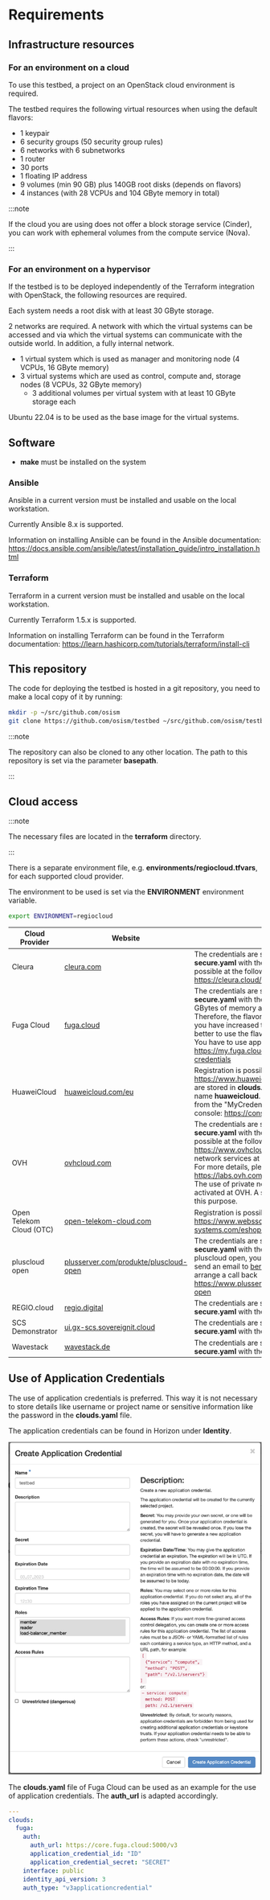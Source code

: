 # Requirements

## Infrastructure resources

### For an environment on a cloud

To use this testbed, a project on an OpenStack cloud environment is required.

The testbed requires the following virtual resources when using the default flavors:

* 1 keypair
* 6 security groups (50 security group rules)
* 6 networks with 6 subnetworks
* 1 router
* 30 ports
* 1 floating IP address
* 9 volumes (min 90 GB) plus 140GB root disks (depends on flavors)
* 4 instances (with 28 VCPUs and 104 GByte memory in total)

:::note

If the cloud you are using does not offer a block storage service (Cinder), you can work with
ephemeral volumes from the compute service (Nova).

:::

### For an environment on a hypervisor

If the testbed is to be deployed independently of the Terraform integration with
OpenStack, the following resources are required.

Each system needs a root disk with at least 30 GByte storage.

2 networks are required. A network with which the virtual systems can be accessed
and via which the virtual systems can communicate with the outside world. In addition,
a fully internal network.

* 1 virtual system which is used as manager and monitoring node (4 VCPUs, 16 GByte memory)
* 3 virtual systems which are used as control, compute and, storage nodes (8 VCPUs, 32 GByte memory)
  * 3 additional volumes per virtual system with at least 10 GByte storage each

Ubuntu 22.04 is to be used as the base image for the virtual systems.

## Software

* **make** must be installed on the system

### Ansible

Ansible in a current version must be installed and usable on the local workstation.

Currently Ansible 8.x is supported.

Information on installing Ansible can be found in the Ansible
documentation: <https://docs.ansible.com/ansible/latest/installation_guide/intro_installation.html>

### Terraform

Terraform in a current version must be installed and usable on the local workstation.

Currently Terraform 1.5.x is supported.

Information on installing Terraform can be found in the Terraform
documentation: <https://learn.hashicorp.com/tutorials/terraform/install-cli>

## This repository

The code for deploying the testbed is hosted in a git repository, you need to make
a local copy of it by running:

```sh
mkdir -p ~/src/github.com/osism
git clone https://github.com/osism/testbed ~/src/github.com/osism/testbed
```

:::note

The repository can also be cloned to any other location. The path to this repository is set via
the parameter **basepath**.

:::

## Cloud access

:::note

The necessary files are located in the **terraform** directory.

:::

There is a separate environment file, e.g. **environments/regiocloud.tfvars**, for
each supported cloud provider.

The environment to be used is set via the **ENVIRONMENT** environment variable.

```sh
export ENVIRONMENT=regiocloud
```

| Cloud Provider               | Website                                               | Notes                                                                                                                                                                                                                                                                                                                                                                                                                                                             |
|------------------------------|-------------------------------------------------------|-------------------------------------------------------------------------------------------------------------------------------------------------------------------------------------------------------------------------------------------------------------------------------------------------------------------------------------------------------------------------------------------------------------------------------------------------------------------|
| Cleura                       | [cleura.com](https://cleura.com/)                      | The credentials are stored in **clouds.yaml** and **secure.yaml** with the name **cleura**. Registration is possible at the following URL: <https://cleura.cloud/login>                                                                                                                                                                                                                                                                                           |
| Fuga Cloud                   | [fuga.cloud](https://fuga.cloud)                       | The credentials are stored in **clouds.yaml** and **secure.yaml** with the name **fuga**. Per project, 50 GBytes of memory are available by default. Therefore, the flavor **t3.small** is used by default. If you have increased the quota via support, it is better to use the flavor **t3.medium** for the nodes. You have to use application credentials: <https://my.fuga.cloud/account/application-credentials>                                                   |
| HuaweiCloud                  | [huaweicloud.com/eu](https://www.huaweicloud.com/eu/) | Registration is possible via https://www.huaweicloud.com/eu/ The credentials are stored in **clouds.yaml** and **secure.yaml** with the name **huaweicloud**. Credential details can be taken from the "MyCredentials" option in the admin console: <https://console.eu.huaweicloud.com/iam>.                                                                                                                         |
| OVH                          | [ovhcloud.com](https://www.ovhcloud.com)               | The credentials are stored in **clouds.yaml** and **secure.yaml** with the name **ovh**. Registration is possible at the following URL: <https://www.ovhcloud.com/en/> The public L3 network services at OVH are currently still in beta. For more details, please visit <https://labs.ovh.com/public-cloud-l3-services>. The use of private networks must be explicitly activated at OVH. A so-called vRack is created for this purpose. |
| Open Telekom Cloud (OTC)     | [open-telekom-cloud.com](https://open-telekom-cloud.com/) | Registration is possible at the following URL: <https://www.websso.t-systems.com/eshop/agb/de/public/configcart/show>                                                                                                                                                                                                                                                                                                                                           |
| pluscloud open               | [plusserver.com/produkte/pluscloud-open](https://www.plusserver.com/produkte/pluscloud-open) | The credentials are stored in **clouds.yaml** and **secure.yaml** with the name **pluscloudopen**. To use pluscloud open, you can call +49 2203 1045 3500, send an email to beratung@plusserver.com or arrange a call back <https://www.plusserver.com/produkte/pluscloud-open>                                                                                                                                                                       |
| REGIO.cloud                  | [regio.digital](https://regio.digital)                | The credentials are stored in **clouds.yaml** and **secure.yaml** with the name **regiocloud**.                                                                                                                                                                                                                                                                                                                                                                  |
| SCS Demonstrator             | [ui.gx-scs.sovereignit.cloud](https://ui.gx-scs.sovereignit.cloud/) | The credentials are stored in **clouds.yaml** and **secure.yaml** with the name **gx-scs**.                                                                                                                                                                                                                                                                                                                                                                       |
| Wavestack                    | [wavestack.de](https://www.wavestack.de/)             | The credentials are stored in **clouds.yaml** and **secure.yaml** with the name **wavestack**.                                                                                                                                                                                                                                                                                                                                                                   |

## Use of Application Credentials

The use of application credentials is preferred. This way it is not necessary to store
details like username or project name or sensitive information like the password in the
**clouds.yaml** file.

The application credentials can be found in Horizon under **Identity**.

![Create Application Credential in Horizon](./images/horizon-create-application-credential.png)

The **clouds.yaml** file of Fuga Cloud can be used as an example for the use of
application credentials. The **auth_url** is adapted accordingly.

```yaml
---
clouds:
  fuga:
    auth:
      auth_url: https://core.fuga.cloud:5000/v3
      application_credential_id: "ID"
      application_credential_secret: "SECRET"
    interface: public
    identity_api_version: 3
    auth_type: "v3applicationcredential"
```
